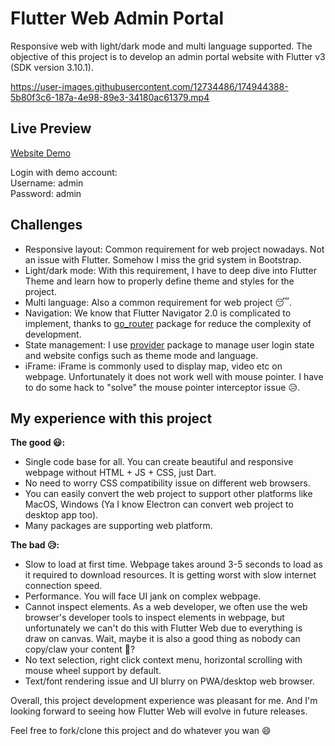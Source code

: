 # Flutter Web Admin Portal

Responsive web with light/dark mode and multi language supported. The objective of this project is to develop an admin portal website with Flutter v3 (SDK version 3.10.1).


https://user-images.githubusercontent.com/12734486/174944388-5b80f3c6-187a-4e98-89e3-34180ac61379.mp4


## Live Preview
[Website Demo](https://kcflutterwebadmin.surge.sh)

Login with demo account:\
Username: admin\
Password: admin


## Challenges
- Responsive layout: Common requirement for web project nowadays. Not an issue with Flutter. Somehow I miss the grid system in Bootstrap.
- Light/dark mode: With this requirement, I have to deep dive into Flutter Theme and learn how to properly define theme and styles for the project.
- Multi language: Also a common requirement for web project 😴.
- Navigation: We know that Flutter Navigator 2.0 is complicated to implement, thanks to [go_router](https://pub.dev/packages/go_router) package for reduce the complexity of development.
- State management: I use [provider](https://pub.dev/packages/provider) package to manage user login state and website configs such as theme mode and language.
- iFrame: iFrame is commonly used to display map, video etc on webpage. Unfortunately it does not work well with mouse pointer. I have to do some hack to "solve" the mouse pointer interceptor issue 😥.

## My experience with this project
**The good 😃:**
- Single code base for all. You can create beautiful and responsive webpage without HTML + JS + CSS, just Dart.
- No need to worry CSS compatibility issue on different web browsers.
- You can easily convert the web project to support other platforms like MacOS, Windows (Ya I know Electron can convert web project to desktop app too).
- Many packages are supporting web platform.

**The bad 😥:**
- Slow to load at first time. Webpage takes around 3-5 seconds to load as it required to download resources. It is getting worst with slow internet connection speed. 
- Performance. You will face UI jank on complex webpage.
- Cannot inspect elements. As a web developer, we often use the web browser's developer tools to inspect elements in webpage, but unfortunately we can't do this with Flutter Web due to everything is draw on canvas. Wait, maybe it is also a good thing as nobody can copy/claw your content 🤔?
- No text selection, right click context menu, horizontal scrolling with mouse wheel support by default.
- Text/font rendering issue and UI blurry on PWA/desktop web browser.

Overall, this project development experience was pleasant for me. And I'm looking forward to seeing how Flutter Web will evolve in future releases.


Feel free to fork/clone this project and do whatever you wan 😄
